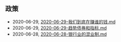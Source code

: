 ## 政策
* 2020-06-29, [2020-06-29-我们到底在赚谁的钱.md](../posts/2020-06-29-我们到底在赚谁的钱.md)
* 2020-06-29, [2020-06-29-趋势债券和指标.md](../posts/2020-06-29-趋势债券和指标.md)
* 2020-06-28, [2020-06-28-银行业的混业制.md](../posts/2020-06-28-银行业的混业制.md)